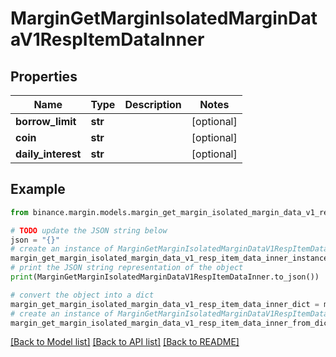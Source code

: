 # MarginGetMarginIsolatedMarginDataV1RespItemDataInner


## Properties

Name | Type | Description | Notes
------------ | ------------- | ------------- | -------------
**borrow_limit** | **str** |  | [optional] 
**coin** | **str** |  | [optional] 
**daily_interest** | **str** |  | [optional] 

## Example

```python
from binance.margin.models.margin_get_margin_isolated_margin_data_v1_resp_item_data_inner import MarginGetMarginIsolatedMarginDataV1RespItemDataInner

# TODO update the JSON string below
json = "{}"
# create an instance of MarginGetMarginIsolatedMarginDataV1RespItemDataInner from a JSON string
margin_get_margin_isolated_margin_data_v1_resp_item_data_inner_instance = MarginGetMarginIsolatedMarginDataV1RespItemDataInner.from_json(json)
# print the JSON string representation of the object
print(MarginGetMarginIsolatedMarginDataV1RespItemDataInner.to_json())

# convert the object into a dict
margin_get_margin_isolated_margin_data_v1_resp_item_data_inner_dict = margin_get_margin_isolated_margin_data_v1_resp_item_data_inner_instance.to_dict()
# create an instance of MarginGetMarginIsolatedMarginDataV1RespItemDataInner from a dict
margin_get_margin_isolated_margin_data_v1_resp_item_data_inner_from_dict = MarginGetMarginIsolatedMarginDataV1RespItemDataInner.from_dict(margin_get_margin_isolated_margin_data_v1_resp_item_data_inner_dict)
```
[[Back to Model list]](../README.md#documentation-for-models) [[Back to API list]](../README.md#documentation-for-api-endpoints) [[Back to README]](../README.md)


